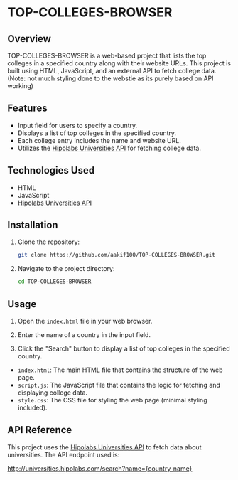 # TOP-COLLEGES-BROWSER

## Overview

TOP-COLLEGES-BROWSER is a web-based project that lists the top colleges in a specified country along with their website URLs. This project is built using HTML, JavaScript, and an external API to fetch college data.
(Note: not much styling done to the webstie as its purely based on API working)

## Features

- Input field for users to specify a country.
- Displays a list of top colleges in the specified country.
- Each college entry includes the name and website URL.
- Utilizes the [Hipolabs Universities API](http://universities.hipolabs.com) for fetching college data.


## Technologies Used

- HTML
- JavaScript
- [Hipolabs Universities API](http://universities.hipolabs.com)

## Installation

1. Clone the repository:

    ```bash
    git clone https://github.com/aakif100/TOP-COLLEGES-BROWSER.git
    ```

2. Navigate to the project directory:

    ```bash
    cd TOP-COLLEGES-BROWSER
    ```

## Usage

1. Open the `index.html` file in your web browser.

2. Enter the name of a country in the input field.

3. Click the "Search" button to display a list of top colleges in the specified country.


- `index.html`: The main HTML file that contains the structure of the web page.
- `script.js`: The JavaScript file that contains the logic for fetching and displaying college data.
- `style.css`: The CSS file for styling the web page (minimal styling included).

## API Reference

This project uses the [Hipolabs Universities API](http://universities.hipolabs.com) to fetch data about universities. The API endpoint used is:
 
  http://universities.hipolabs.com/search?name={country_name}


